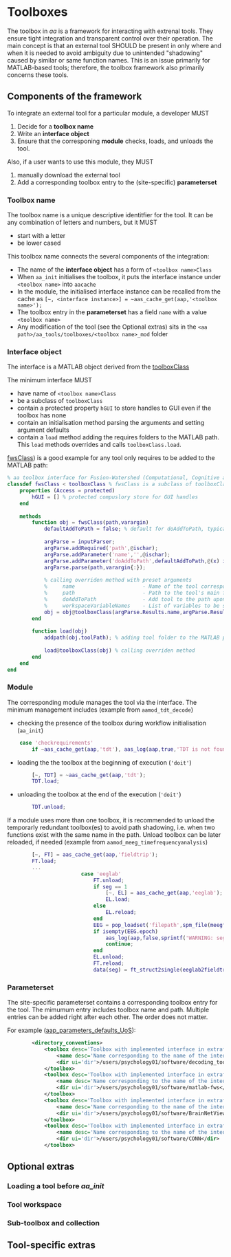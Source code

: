 # Toolboxes

The toolbox in _aa_ is a framework for interacting with extrenal tools. They ensure tight integration and transparent control over their operation. The main concept is that an external tool SHOULD be present in only where and when it is needed to avoid ambiguity due to unintended "shadowing" caused by similar or same function names. This is an issue primarily for MATLAB-based tools; therefore, the toolbox framework also primarily concerns these tools.

## Components of the framework

To integrate an external tool for a particular module, a developer MUST
1. Decide for a __toolbox name__
2. Write an __interface object__
3. Ensure that the corresponing __module__ checks, loads, and unloads the tool.

Also, if a user wants to use this module, they MUST
1. manually download the external tool 
2. Add a corresponding toolbox entry to the (site-specific) __parameterset__

### Toolbox name

The toolbox name is a unique descriptive identitfier for the tool. It can be any combination of letters and numbers, but it MUST
- start with a letter
- be lower cased
  
This toolbox name connects the several components of the integration:
- The name of the __interface object__ has a form of `<toolbox name>Class`
- When `aa_init` initialises the toolbox, it puts the interface instance under `<toolbox name>` into `aacache`
- In the module, the initialised interface instance can be recalled from the cache as `[~, <interface instance>] = ~aas_cache_get(aap,'<toolbox name>');`
- The toolbox entry in the __parameterset__ has a field `name` with a value `<toolbox name>`
- Any modification of the tool (see the Optional extras) sits in the `<aa path>/aa_tools/toolboxes/<toolbox name>_mod` folder

### Interface object

The interface is a MATLAB object derived from the [toolboxClass](https://github.com/automaticanalysis/automaticanalysis/tree/master/aa_tools/toolboxes/toolboxClass.m)

The minimum interface MUST 
- have name of `<toolbox name>Class`
- be a subclass of `toolboxClass`
- contain a protected property `hGUI` to store handles to GUI even if the toolbox has none
- contain an initialisation method parsing the arguments and setting argument defaults
- contain a `load` method adding the requires folders to the MATLAB path. This `load` methods overrides and calls `toolboxClass.load`.

[fwsClass](https://github.com/automaticanalysis/automaticanalysis/tree/master/aa_tools/toolboxes/fwsClass.m)) is a good example for any tool only requires to be added to the MATLAB path:

```matlab
% aa toolbox interface for Fusion-Watershed (Computational, Cognitive and Clinical Neuroimaging Laboratory, ICL, London, UK)
classdef fwsClass < toolboxClass % fwsClass is a subclass of toolboxClass 
    properties (Access = protected)
        hGUI = [] % protected compuslory store for GUI handles
    end
    
    methods
        function obj = fwsClass(path,varargin)
            defaultAddToPath = false; % default for doAddToPath, typically true only for SPM because its function are used throughout aa
            
            argParse = inputParser;
            argParse.addRequired('path',@ischar);
            argParse.addParameter('name','',@ischar);
            argParse.addParameter('doAddToPath',defaultAddToPath,@(x) islogical(x) || isnumeric(x));
            argParse.parse(path,varargin{:});
            
            % calling overriden method with preset arguments
            %     name                      - Name of the tool corresponding to the name of the object (i.e. 'fws' in this case)
            %     path                      - Path to the tool's main folder
            %     doAddToPath               - Add tool to the path upon initialisation (not the same as loading)
            %     workspaceVariableNames    - List of variables to be stored, typically an empty cell array for no variables
            obj = obj@toolboxClass(argParse.Results.name,argParse.Results.path,argParse.Results.doAddToPath,{}); 
        end
        
        function load(obj)
            addpath(obj.toolPath); % adding tool folder to the MATLAB path
            
            load@toolboxClass(obj) % calling overriden method
        end
    end
end
```

### Module

The corresponding module manages the tool via the interface. The minimum management includes (example from `aamod_tdt_decode`)
- checking the presence of the toolbox during workflow initialisation (`aa_init`)
```matlab
    case 'checkrequirements'
        if ~aas_cache_get(aap,'tdt'), aas_log(aap,true,'TDT is not found'); end
```

- loading the the toolbox at the beginning of execution (`'doit'`)
```matlab
        [~, TDT] = ~aas_cache_get(aap,'tdt');
        TDT.load;
```

- unloading the toolbox at the end of the execution (`'doit'`)
```matlab
        TDT.unload;
```

If a module uses more than one toolbox, it is recommended to unload the temporarly redundant toolbox(es) to avoid path shadowing, i.e. when two functions exist with the same name in the path. Unload toolbox can be later reloaded, if needed (example from `aamod_meeg_timefrequencyanalysis`)
```matlab
        [~, FT] = aas_cache_get(aap,'fieldtrip');
        FT.load;
        ...
                        case 'eeglab'
                            FT.unload;
                            if seg == 1
                                [~, EL] = aas_cache_get(aap,'eeglab');
                                EL.load;
                            else
                                EL.reload;
                            end
                            EEG = pop_loadset('filepath',spm_file(meegfn{seg},'path'),'filename',spm_file(meegfn{seg},'filename'));
                            if isempty(EEG.epoch)
                                aas_log(aap,false,sprintf('WARNING: segment # %d has no trial --> skipped',seg));
                                continue; 
                            end
                            EL.unload;
                            FT.reload;                            
                            data(seg) = ft_struct2single(eeglab2fieldtripER(EEG,'reorient',1));
```

### Parameterset

The site-specific parameterset contains a corresponding toolbox entry for the tool. The mimumum entry includes toolbox name and path. Multiple entries can be added right after each other. The order does not matter.

For example ([aap_parameters_defaults_UoS](https://github.com/automaticanalysis/automaticanalysis/tree/master/aa_parametersets/aap_parameters_defaults_UoS.xml)):

```xml
        <directory_conventions>
            <toolbox desc='Toolbox with implemented interface in extrafunctions/toolboxes' ui='custom'>
                <name desc='Name corresponding to the name of the interface without the "Class" suffix' ui='text'>tdt</name>
                <dir ui='dir'>/users/psychology01/software/decoding_toolbox</dir>
            </toolbox>
            <toolbox desc='Toolbox with implemented interface in extrafunctions/toolboxes' ui='custom'>
                <name desc='Name corresponding to the name of the interface without the "Class" suffix' ui='text'>fws</name>
                <dir ui='dir'>/users/psychology01/software/matlab-fws</dir>
            </toolbox>
            <toolbox desc='Toolbox with implemented interface in extrafunctions/toolboxes' ui='custom'>
                <name desc='Name corresponding to the name of the interface without the "Class" suffix' ui='text'>bnv</name>
                <dir ui='dir'>/users/psychology01/software/BrainNetViewer</dir>
            </toolbox>
            <toolbox desc='Toolbox with implemented interface in extrafunctions/toolboxes' ui='custom'>
                <name desc='Name corresponding to the name of the interface without the "Class" suffix' ui='text'>conn</name>
                <dir ui='dir'>/users/psychology01/software/CONN</dir>
            </toolbox>
```

## Optional extras

### Loading a tool before _aa_init_

### Tool workspace

### Sub-toolbox and collection

## Tool-specific extras